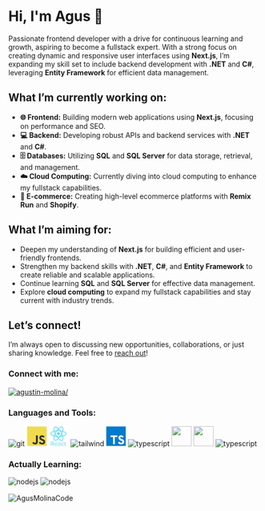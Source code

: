 <h1>Hi, I'm Agus 👋</h1>

<p class="intro">
  Passionate frontend developer with a drive for continuous learning and growth, aspiring to become a fullstack expert. With a strong focus on creating dynamic and responsive user interfaces using <strong>Next.js</strong>, I’m expanding my skill set to include backend development with <strong>.NET</strong> and <strong>C#</strong>, leveraging <strong>Entity Framework</strong> for efficient data management.
</p>

<h2>What I’m currently working on:</h2>
<ul class="current-work">
  <li><strong>🌐 Frontend:</strong> Building modern web applications using <strong>Next.js</strong>, focusing on performance and SEO.</li>
  <li><strong>💻 Backend:</strong> Developing robust APIs and backend services with <strong>.NET</strong> and <strong>C#</strong>.</li>
  <li><strong>🗄️ Databases:</strong> Utilizing <strong>SQL</strong> and <strong>SQL Server</strong> for data storage, retrieval, and management.</li>
  <li><strong>☁️ Cloud Computing:</strong> Currently diving into cloud computing to enhance my fullstack capabilities.</li>
  <li><strong>🛒 E-commerce:</strong> Creating high-level ecommerce platforms with <strong>Remix Run</strong> and <strong>Shopify</strong>.</li>
</ul>

<h2>What I’m aiming for:</h2>
<ul class="goals">
  <li>Deepen my understanding of <strong>Next.js</strong> for building efficient and user-friendly frontends.</li>
  <li>Strengthen my backend skills with <strong>.NET</strong>, <strong>C#</strong>, and <strong>Entity Framework</strong> to create reliable and scalable applications.</li>
  <li>Continue learning <strong>SQL</strong> and <strong>SQL Server</strong> for effective data management.</li>
  <li>Explore <strong>cloud computing</strong> to expand my fullstack capabilities and stay current with industry trends.</li>
</ul>


<h2>Let’s connect!</h2>
<p class="connect">
  I’m always open to discussing new opportunities, collaborations, or just sharing knowledge. Feel free to <a href="mailto:agustin.molina.dev@gmail.com">reach out</a>!
</p>


<h3 align="left">Connect with me:</h3>
<p align="left">
<a href="https://www.linkedin.com/in/agustin-molina-994635138/" target="blank"><img align="center" src="https://raw.githubusercontent.com/rahuldkjain/github-profile-readme-generator/master/src/images/icons/Social/linked-in-alt.svg" alt="agustin-molina/" height="30" width="40" /></a>
</p>

<h3 align="left">Languages and Tools:</h3>
  <p align="left">
    <img src="https://www.vectorlogo.zone/logos/git-scm/git-scm-icon.svg" alt="git" width="40" height="40"/> 
    <img src="https://raw.githubusercontent.com/devicons/devicon/master/icons/javascript/javascript-original.svg" alt="javascript" width="40" height="40"/> 
    <img src="https://raw.githubusercontent.com/devicons/devicon/master/icons/react/react-original-wordmark.svg" alt="react" width="40" height="40"/> 
    <img src="https://www.vectorlogo.zone/logos/tailwindcss/tailwindcss-icon.svg" alt="tailwind" width="40" height="40"/> 
    <img src="https://raw.githubusercontent.com/devicons/devicon/master/icons/typescript/typescript-original.svg" alt="typescript" width="40" height="40"/> 
    <img src="https://www.drupal.org/files/project-images/nextjs-icon-dark-background.png" alt="typescript" width="40" height="40"/> 
    <img src="https://miro.medium.com/v2/resize:fit:1400/0*DbN1Tyxr_mgea0Bv" width="40" height="40"/>
    <img src="https://www.sarbacane-cdn.com/img/extensions/shopify/icone.svg" width="40" height="40"/> 
    <img src="https://upload.wikimedia.org/wikipedia/commons/thumb/2/29/Postgresql_elephant.svg/1200px-Postgresql_elephant.svg.png" alt="typescript" width="40" height="40"/>
<!--     <img src="https://static-00.iconduck.com/assets.00/node-js-icon-454x512-nztofx17.png" alt="typescript" width="40" height="40"/> -->
  </p>
    
  <h3 align="left">Actually Learning:</h3>
  <p align="left">
    <img src="https://upload.wikimedia.org/wikipedia/commons/thumb/7/7d/Microsoft_.NET_logo.svg/1024px-Microsoft_.NET_logo.svg.png" alt="nodejs" width="40" height="40"/>
    <img src="https://upload.wikimedia.org/wikipedia/commons/thumb/b/bd/Logo_C_sharp.svg/1200px-Logo_C_sharp.svg.png" alt="nodejs" width="40" height="40"/>
    </h4>
    
    

<p><img align="center" src="https://github-readme-stats.vercel.app/api/top-langs?username=AgusMolinaCode&show_icons=true&locale=en&layout=compact" alt="AgusMolinaCode" /></p>
